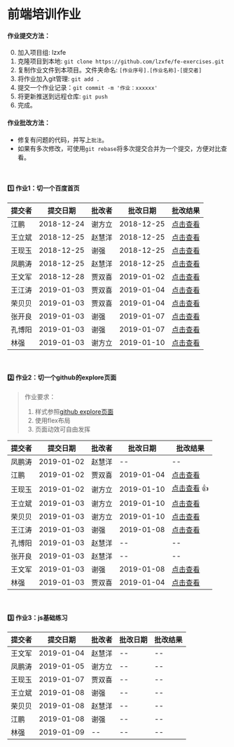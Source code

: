 # 前端培训作业


#### 作业提交方法：

0. 加入项目组: lzxfe
1. 克隆项目到本地: `git clone https://github.com/lzxfe/fe-exercises.git`
2. 复制作业文件到本项目。文件夹命名: `[作业序号].[作业名称]-[提交者]`
3. 将作业加入git管理: `git add .`
4. 提交一个作业记录：`git commit -m '作业：xxxxxx'`
5. 将更新推送到远程仓库: `git push`
6. 完成。


#### 作业批改方法：

- 修复有问题的代码，并写上`批注`。
- 如果有多次修改，可使用`git rebase`将多次提交合并为一个提交，方便对比查看。

<br/>

#### :one:  作业1：切一个百度首页

| 提交者 | 提交日期   | 批改者 | 批改日期   | 批改结果                                                                                                     |
|------|------------|------|------------|--------------------------------------------------------------------------------------------------------------|
| 江鹏   | 2018-12-24 | 谢方立 | 2018-12-25 | [点击查看](https://github.com/lzxfe/fe-exercises/commit/1c47bc0d382bc6c98f60ebe4f352b8cb80f65156?diff=split) |
| 王立斌 | 2018-12-25 | 赵慧洋 | 2018-12-25 | [点击查看](https://github.com/lzxfe/fe-exercises/commit/a2b131686bb800648391991bf40ca7ee12ea0d26?diff=split) |
| 王现玉 | 2018-12-25 | 谢强   | 2018-12-25 | [点击查看](https://github.com/lzxfe/fe-exercises/commit/991fb248ec926e9c1ad0f4f203e0f9dae8ae2424?diff=split) |
| 凤鹏涛 | 2018-12-25 | 赵慧洋 | 2018-12-25 | [点击查看](https://github.com/lzxfe/fe-exercises/commit/ec621244e881bcb99034abc3bdb5600c7cc92c26?diff=split) |
| 王文军 | 2018-12-28 | 贾双喜 | 2019-01-02 | [点击查看](https://github.com/lzxfe/fe-exercises/commit/0cd9f31cdc31cc873d0bb57615ac0cb2e99ba04f?diff=split) |
| 王江涛 | 2019-01-03 | 贾双喜 | 2019-01-04 | [点击查看](https://github.com/lzxfe/fe-exercises/commit/ffa5145a57782987efef690ed1f6e38e19e66a2d?diff=split) |
| 荣贝贝 | 2019-01-03 | 贾双喜 | 2019-01-04 | [点击查看](https://github.com/lzxfe/fe-exercises/commit/71b4e9a12a2d38cc7cb37b1a89f897ff3993fc75?diff=split) |
| 张开良 | 2019-01-03 | 谢强   | 2019-01-07 | [点击查看](https://github.com/lzxfe/fe-exercises/commit/30bbb45407a2e9199b41eae43d836b0fe2a2a18e?diff=split) |
| 孔博阳 | 2019-01-03 | 谢强   | 2019-01-07 | [点击查看](https://github.com/lzxfe/fe-exercises/commit/3730a692baaf575f921df3faf8b1b46ab8546c36?diff=split) |
| 林强   | 2019-01-03 | 谢方立 | 2019-01-10 | [点击查看](https://github.com/lzxfe/fe-exercises/commit/fc1b495a4c2849f15681d61202c7dafe902af1fd?diff=split)  |


<br/>

#### :two: 作业2：切一个github的explore页面


> 作业要求：
> 1. 样式参照[github explore页面](https://github.com/explore)
> 2. 使用flex布局 
> 3. 页面动效可自由发挥


| 提交者 | 提交日期   | 批改者 | 批改日期   | 批改结果                                                                                                           |
|------|------------|------|------------|--------------------------------------------------------------------------------------------------------------------|
| 凤鹏涛 | 2019-01-02 | 赵慧洋   | --         | --                                                                                                                 |
| 江鹏   | 2019-01-02 | 贾双喜 | 2019-01-04 | [点击查看](https://github.com/lzxfe/fe-exercises/commit/d71b95340488b93c7f45613cdb215df698797b3f?diff=split)       |
| 王现玉 | 2019-01-02 | 谢方立 | 2019-01-10 | [点击查看](https://github.com/lzxfe/fe-exercises/commit/d4a0b8c3260c50586c27384adf2c2ace7940a4be?diff=split)  :+1: |
| 王立斌 | 2019-01-03 | 谢方立 | 2019-01-10 | [点击查看](https://github.com/lzxfe/fe-exercises/commit/4664141bdc20de0024b99e6276c088ce6f1d2ffe?diff=split)       |
| 荣贝贝 | 2019-01-03 | 谢方立 | 2019-01-10 | [点击查看](https://github.com/lzxfe/fe-exercises/commit/f35c6b151361fe16c6b6bf0d6af072e32564bd7a?diff=split)       |
| 王江涛 | 2019-01-03 | 谢强   | 2019-01-08 | [点击查看](https://github.com/lzxfe/fe-exercises/commit/0546732aba7bc17055a1692f095882acb82b5220?diff=split)       |
| 孔博阳 | 2019-01-03 | 赵慧洋 | --         | --                                                                                                                 |
| 张开良 | 2019-01-03 | 赵慧洋 | --         | --                                                                                                                 |
| 王文军 | 2019-01-03 | 谢强   | 2019-01-08 | [点击查看](https://github.com/lzxfe/fe-exercises/commit/3b4552db5f6640e8f5afd26bf19ef6a13b8a10ec?diff=split)       |
| 林强   | 2019-01-03 | 贾双喜 | 2019-01-04 | [点击查看](https://github.com/lzxfe/fe-exercises/commit/d71b95340488b93c7f45613cdb215df698797b3f?diff=split)       |

<br/>


#### :three: 作业3：js基础练习

| 提交者 | 提交日期   | 批改者 | 批改日期 | 批改结果 |
|------|------------|--------|----------|----------|
| 王文军 | 2019-01-04 | 赵慧洋 | --       | --       |
| 凤鹏涛 | 2019-01-05 | 谢方立 | --       | --       |
| 王现玉 | 2019-01-07 | 贾双喜 | --       | --       |
| 王立斌 | 2019-01-08 | 谢强   | --       | --       |
| 荣贝贝 | 2019-01-08 | 赵慧洋  | --       | --       |
| 江鹏   | 2019-01-08 | 谢强   | --       | --       |
| 林强   | 2019-01-09 | --   | --       | --       |

<br/>